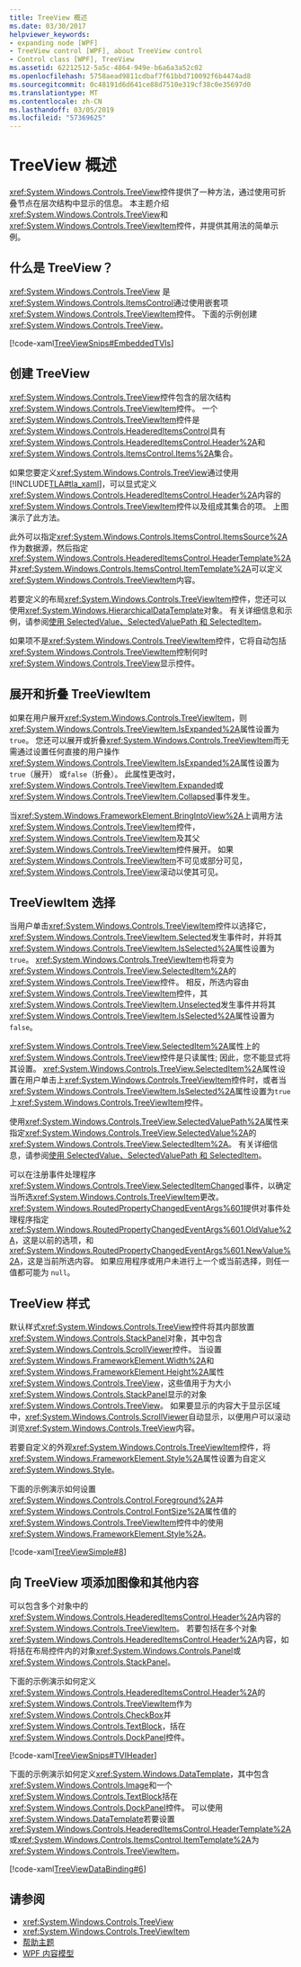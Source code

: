 ```yaml
---
title: TreeView 概述
ms.date: 03/30/2017
helpviewer_keywords:
- expanding node [WPF]
- TreeView control [WPF], about TreeView control
- Control class [WPF], TreeView
ms.assetid: 62212512-5a5c-4864-949e-b6a6a3a52c02
ms.openlocfilehash: 5758aead9811cdbaf7f61bbd710092f6b4474ad8
ms.sourcegitcommit: 0c48191d6d641ce88d7510e319cf38c0e35697d0
ms.translationtype: MT
ms.contentlocale: zh-CN
ms.lasthandoff: 03/05/2019
ms.locfileid: "57369625"
---
```

# <a name="treeview-overview"></a>TreeView 概述
<xref:System.Windows.Controls.TreeView>控件提供了一种方法，通过使用可折叠节点在层次结构中显示的信息。 本主题介绍<xref:System.Windows.Controls.TreeView>和<xref:System.Windows.Controls.TreeViewItem>控件，并提供其用法的简单示例。  
  
  
<a name="Simple_TreeView_Control"></a>   
## <a name="what-is-a-treeview"></a>什么是 TreeView？  
 <xref:System.Windows.Controls.TreeView> 是<xref:System.Windows.Controls.ItemsControl>通过使用嵌套项<xref:System.Windows.Controls.TreeViewItem>控件。 下面的示例创建<xref:System.Windows.Controls.TreeView>。  
  
 [!code-xaml[TreeViewSnips#EmbeddedTVIs](~/samples/snippets/csharp/VS_Snippets_Wpf/TreeViewSnips/CSharp/Window1.xaml#embeddedtvis)]  
  
<a name="Creating_a_TreeView"></a>   
## <a name="creating-a-treeview"></a>创建 TreeView  
 <xref:System.Windows.Controls.TreeView>控件包含的层次结构<xref:System.Windows.Controls.TreeViewItem>控件。 一个<xref:System.Windows.Controls.TreeViewItem>控件是<xref:System.Windows.Controls.HeaderedItemsControl>具有<xref:System.Windows.Controls.HeaderedItemsControl.Header%2A>和<xref:System.Windows.Controls.ItemsControl.Items%2A>集合。  
  
 如果您要定义<xref:System.Windows.Controls.TreeView>通过使用[!INCLUDE[TLA#tla_xaml](../../../../includes/tlasharptla-xaml-md.md)]，可以显式定义<xref:System.Windows.Controls.HeaderedItemsControl.Header%2A>内容的<xref:System.Windows.Controls.TreeViewItem>控件以及组成其集合的项。 上图演示了此方法。  
  
 此外可以指定<xref:System.Windows.Controls.ItemsControl.ItemsSource%2A>作为数据源，然后指定<xref:System.Windows.Controls.HeaderedItemsControl.HeaderTemplate%2A>并<xref:System.Windows.Controls.ItemsControl.ItemTemplate%2A>可以定义<xref:System.Windows.Controls.TreeViewItem>内容。  
  
 若要定义的布局<xref:System.Windows.Controls.TreeViewItem>控件，您还可以使用<xref:System.Windows.HierarchicalDataTemplate>对象。 有关详细信息和示例，请参阅[使用 SelectedValue、SelectedValuePath 和 SelectedItem](how-to-use-selectedvalue-selectedvaluepath-and-selecteditem.md)。  
  
 如果项不是<xref:System.Windows.Controls.TreeViewItem>控件，它将自动包括<xref:System.Windows.Controls.TreeViewItem>控制何时<xref:System.Windows.Controls.TreeView>显示控件。  
  
<a name="Expanding_and_Collapsing_a_TreeViewItem"></a>   
## <a name="expanding-and-collapsing-a-treeviewitem"></a>展开和折叠 TreeViewItem  
 如果在用户展开<xref:System.Windows.Controls.TreeViewItem>，则<xref:System.Windows.Controls.TreeViewItem.IsExpanded%2A>属性设置为`true`。 您还可以展开或折叠<xref:System.Windows.Controls.TreeViewItem>而无需通过设置任何直接的用户操作<xref:System.Windows.Controls.TreeViewItem.IsExpanded%2A>属性设置为`true`（展开） 或`false`（折叠）。 此属性更改时，<xref:System.Windows.Controls.TreeViewItem.Expanded>或<xref:System.Windows.Controls.TreeViewItem.Collapsed>事件发生。  
  
 当<xref:System.Windows.FrameworkElement.BringIntoView%2A>上调用方法<xref:System.Windows.Controls.TreeViewItem>控件，<xref:System.Windows.Controls.TreeViewItem>及其父<xref:System.Windows.Controls.TreeViewItem>控件展开。 如果<xref:System.Windows.Controls.TreeViewItem>不可见或部分可见，<xref:System.Windows.Controls.TreeView>滚动以使其可见。  
  
<a name="TreeViewItem_Selection"></a>   
## <a name="treeviewitem-selection"></a>TreeViewItem 选择  
 当用户单击<xref:System.Windows.Controls.TreeViewItem>控件以选择它，<xref:System.Windows.Controls.TreeViewItem.Selected>发生事件时，并将其<xref:System.Windows.Controls.TreeViewItem.IsSelected%2A>属性设置为`true`。 <xref:System.Windows.Controls.TreeViewItem>也将变为<xref:System.Windows.Controls.TreeView.SelectedItem%2A>的<xref:System.Windows.Controls.TreeView>控件。 相反，所选内容由<xref:System.Windows.Controls.TreeViewItem>控件，其<xref:System.Windows.Controls.TreeViewItem.Unselected>发生事件并将其<xref:System.Windows.Controls.TreeViewItem.IsSelected%2A>属性设置为`false`。  
  
 <xref:System.Windows.Controls.TreeView.SelectedItem%2A>属性上的<xref:System.Windows.Controls.TreeView>控件是只读属性; 因此，您不能显式将其设置。 <xref:System.Windows.Controls.TreeView.SelectedItem%2A>属性设置在用户单击上<xref:System.Windows.Controls.TreeViewItem>控件时，或者当<xref:System.Windows.Controls.TreeViewItem.IsSelected%2A>属性设置为`true`上<xref:System.Windows.Controls.TreeViewItem>控件。  
  
 使用<xref:System.Windows.Controls.TreeView.SelectedValuePath%2A>属性来指定<xref:System.Windows.Controls.TreeView.SelectedValue%2A>的<xref:System.Windows.Controls.TreeView.SelectedItem%2A>。 有关详细信息，请参阅[使用 SelectedValue、SelectedValuePath 和 SelectedItem](how-to-use-selectedvalue-selectedvaluepath-and-selecteditem.md)。  
  
 可以在注册事件处理程序<xref:System.Windows.Controls.TreeView.SelectedItemChanged>事件，以确定当所选<xref:System.Windows.Controls.TreeViewItem>更改。 <xref:System.Windows.RoutedPropertyChangedEventArgs%601>提供对事件处理程序指定<xref:System.Windows.RoutedPropertyChangedEventArgs%601.OldValue%2A>，这是以前的选项，和<xref:System.Windows.RoutedPropertyChangedEventArgs%601.NewValue%2A>，这是当前所选内容。 如果应用程序或用户未进行上一个或当前选择，则任一值都可能为 `null`。  
  
<a name="TreeView_Style"></a>   
## <a name="treeview-style"></a>TreeView 样式  
 默认样式<xref:System.Windows.Controls.TreeView>控件将其内部放置<xref:System.Windows.Controls.StackPanel>对象，其中包含<xref:System.Windows.Controls.ScrollViewer>控件。 当设置<xref:System.Windows.FrameworkElement.Width%2A>和<xref:System.Windows.FrameworkElement.Height%2A>属性<xref:System.Windows.Controls.TreeView>，这些值用于为大小<xref:System.Windows.Controls.StackPanel>显示的对象<xref:System.Windows.Controls.TreeView>。 如果要显示的内容大于显示区域中，<xref:System.Windows.Controls.ScrollViewer>自动显示，以便用户可以滚动浏览<xref:System.Windows.Controls.TreeView>内容。  
  
 若要自定义的外观<xref:System.Windows.Controls.TreeViewItem>控件，将<xref:System.Windows.FrameworkElement.Style%2A>属性设置为自定义<xref:System.Windows.Style>。  
  
 下面的示例演示如何设置<xref:System.Windows.Controls.Control.Foreground%2A>并<xref:System.Windows.Controls.Control.FontSize%2A>属性值的<xref:System.Windows.Controls.TreeViewItem>控件中的使用<xref:System.Windows.FrameworkElement.Style%2A>。  
  
 [!code-xaml[TreeViewSimple#8](~/samples/snippets/csharp/VS_Snippets_Wpf/TreeViewSimple/CS/Window1.xaml#8)]  
  
<a name="Adding_Images_and_oOther_Content_to_TreeView_Items"></a>   
## <a name="adding-images-and-other-content-to-treeview-items"></a>向 TreeView 项添加图像和其他内容  
 可以包含多个对象中的<xref:System.Windows.Controls.HeaderedItemsControl.Header%2A>内容的<xref:System.Windows.Controls.TreeViewItem>。 若要包括在多个对象<xref:System.Windows.Controls.HeaderedItemsControl.Header%2A>内容，如将括在布局控件内的对象<xref:System.Windows.Controls.Panel>或<xref:System.Windows.Controls.StackPanel>。  
  
 下面的示例演示如何定义<xref:System.Windows.Controls.HeaderedItemsControl.Header%2A>的<xref:System.Windows.Controls.TreeViewItem>作为<xref:System.Windows.Controls.CheckBox>并<xref:System.Windows.Controls.TextBlock>，括在<xref:System.Windows.Controls.DockPanel>控件。  
  
 [!code-xaml[TreeViewSnips#TVIHeader](~/samples/snippets/csharp/VS_Snippets_Wpf/TreeViewSnips/CSharp/Window1.xaml#tviheader)]  
  
 下面的示例演示如何定义<xref:System.Windows.DataTemplate>，其中包含<xref:System.Windows.Controls.Image>和一个<xref:System.Windows.Controls.TextBlock>括在<xref:System.Windows.Controls.DockPanel>控件。 可以使用<xref:System.Windows.DataTemplate>若要设置<xref:System.Windows.Controls.HeaderedItemsControl.HeaderTemplate%2A>或<xref:System.Windows.Controls.ItemsControl.ItemTemplate%2A>为<xref:System.Windows.Controls.TreeViewItem>。  
  
 [!code-xaml[TreeViewDataBinding#6](~/samples/snippets/csharp/VS_Snippets_Wpf/TreeViewDataBinding/CSharp/Window1.xaml#6)]  
  
## <a name="see-also"></a>请参阅
- <xref:System.Windows.Controls.TreeView>
- <xref:System.Windows.Controls.TreeViewItem>
- [帮助主题](treeview-how-to-topics.md)
- [WPF 内容模型](wpf-content-model.md)
